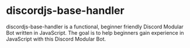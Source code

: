 # discordjs-base-handler
discordjs-base-handler is a functional, beginner friendly Discord Modular Bot written in JavaScript. The goal is to help beginners gain experience in JavaScript with this Discord Modular Bot.
